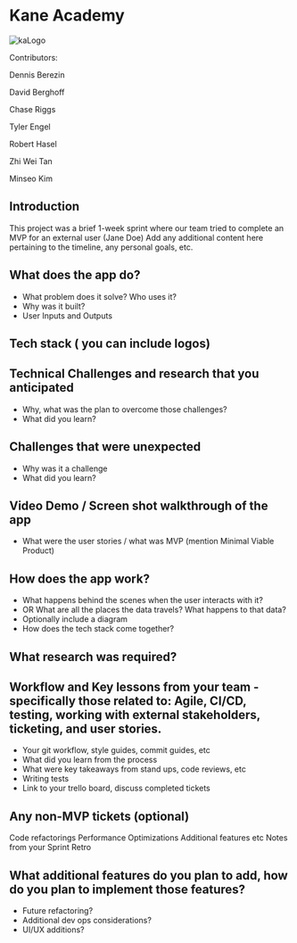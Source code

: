 # Kane Academy

![kaLogo](https://user-images.githubusercontent.com/93063638/161103971-6cf6dd93-8d9d-407d-8fd0-331d8a014e48.png)

Contributors:

Dennis Berezin

David Berghoff

Chase Riggs

Tyler Engel

Robert Hasel

Zhi Wei Tan

Minseo Kim


## Introduction
This project was a brief 1-week sprint where our team tried to complete an MVP for an external user (Jane Doe)
Add any additional content here pertaining to the timeline, any personal goals, etc.

## What does the app do?
* What problem does it solve? Who uses it?
* Why was it built?
* User Inputs and Outputs

## Tech stack ( you can include logos)

## Technical Challenges and research that you anticipated
* Why, what was the plan to overcome those challenges?
* What did you learn?

## Challenges that were unexpected
* Why was it a challenge
* What did you learn?

## Video Demo / Screen shot walkthrough of the app
* What were the user stories /  what was MVP (mention Minimal Viable Product)

## How does the app work?
* What happens behind the scenes when the user interacts with it?
* OR What are all the places the data travels?  What happens to that data?
* Optionally include a diagram
* How does the tech stack come together?

## What research was required?

## Workflow and Key lessons from your team - specifically those related to: Agile, CI/CD, testing, working with external stakeholders, ticketing, and user stories.
* Your git workflow, style guides, commit guides, etc
* What did you learn from the process
* What were key takeaways from stand ups, code reviews, etc
* Writing tests
* Link to your trello board, discuss completed tickets

## Any non-MVP tickets (optional)
Code refactorings
Performance Optimizations
Additional features
etc
Notes from your Sprint Retro

## What additional features do you plan to add, how do you plan to implement those features?
* Future refactoring?
* Additional dev ops considerations?
* UI/UX additions?
